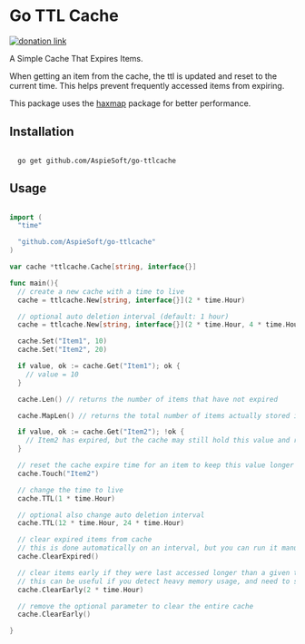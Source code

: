 # Go TTL Cache

[![donation link](https://img.shields.io/badge/buy%20me%20a%20coffee-paypal-blue)](https://paypal.me/shaynejrtaylor?country.x=US&locale.x=en_US)

A Simple Cache That Expires Items.

When getting an item from the cache, the ttl is updated and reset to the current time. This helps prevent frequently accessed items from expiring.

This package uses the [haxmap](https://github.com/alphadose/haxmap) package for better performance.

## Installation

```shell script

  go get github.com/AspieSoft/go-ttlcache

```

## Usage

```go

import (
  "time"

  "github.com/AspieSoft/go-ttlcache"
)

var cache *ttlcache.Cache[string, interface{}]

func main(){
  // create a new cache with a time to live
  cache = ttlcache.New[string, interface{}](2 * time.Hour)

  // optional auto deletion interval (default: 1 hour)
  cache = ttlcache.New[string, interface{}](2 * time.Hour, 4 * time.Hour)

  cache.Set("Item1", 10)
  cache.Set("Item2", 20)

  if value, ok := cache.Get("Item1"); ok {
    // value = 10
  }

  cache.Len() // returns the number of items that have not expired

  cache.MapLen() // returns the total number of items actually stored in the cache (expired items may still be stored, but the ok value will return false if expired)

  if value, ok := cache.Get("Item2"); !ok {
    // Item2 has expired, but the cache may still hold this value and return it
  }

  // reset the cache expire time for an item to keep this value longer
  cache.Touch("Item2")

  // change the time to live
  cache.TTL(1 * time.Hour)

  // optional also change auto deletion interval
  cache.TTL(12 * time.Hour, 24 * time.Hour)

  // clear expired items from cache
  // this is done automatically on an interval, but you can run it manually if you want
  cache.ClearExpired()

  // clear items early if they were last accessed longer than a given time
  // this can be useful if you detect heavy memory usage, and need to shrink the cache sooner then usual
  cache.ClearEarly(2 * time.Hour)

  // remove the optional parameter to clear the entire cache
  cache.ClearEarly()

}

```
